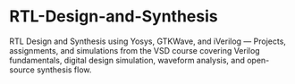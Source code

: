 # RTL-Design-and-Synthesis
RTL Design and Synthesis using Yosys, GTKWave, and iVerilog — Projects, assignments, and simulations from the VSD course covering Verilog fundamentals, digital design simulation, waveform analysis, and open-source synthesis flow.
